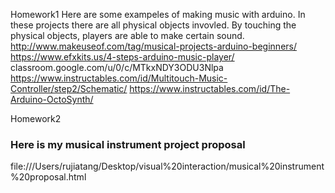 Homework1 
Here are some exampeles of making music with arduino. In these projects there are all physical objects invovled. By touching the physical objects, players are able to make certain sound. http://www.makeuseof.com/tag/musical-projects-arduino-beginners/
https://www.efxkits.us/4-steps-arduino-music-player/
classroom.google.com/u/0/c/MTkxNDY3ODU3Nlpa
https://www.instructables.com/id/Multitouch-Music-Controller/step2/Schematic/
https://www.instructables.com/id/The-Arduino-OctoSynth/


Homework2
### Here is my musical instrument project proposal
file:///Users/rujiatang/Desktop/visual%20interaction/musical%20instrument%20proposal.html
